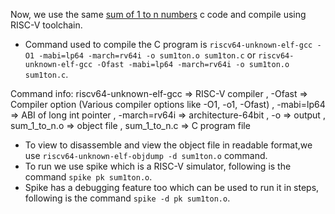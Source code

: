Now, we use the same [sum of 1 to n numbers](https://github.com/vachanukb04/32-Bit-RISC-V-based-CPU/blob/master/CPU%20Code/Sum1toN.c) c code and compile using RISC-V toolchain.

* Command used to compile the C program is `riscv64-unknown-elf-gcc -O1 -mabi=lp64 -march=rv64i -o sum1ton.o sum1ton.c` or `riscv64-unknown-elf-gcc -Ofast -mabi=lp64 -march=rv64i -o sum1ton.o sum1ton.c`.

Command info: riscv64-unknown-elf-gcc => RISC-V compiler , -Ofast => Compiler option (Various compiler options like -O1, -o1, -Ofast) , -mabi=lp64 => ABI of long int pointer , -march=rv64i => architecture-64bit , -o => output , sum_1_to_n.o => object file , sum_1_to_n.c => C program file

* To view to disassemble and view the object file in readable format,we use `riscv64-unknown-elf-objdump -d sum1ton.o` command.
* To run we use spike which is a RISC-V simulator, following is the command `spike pk sum1ton.o`.
* Spike has a debugging feature too which can be used to run it in steps, following is the command `spike -d pk sum1ton.o`.
